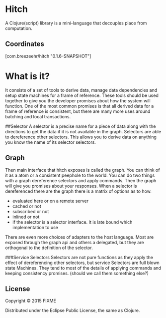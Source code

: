 # Hitch

A Clojure(script) library is a mini-language that decouples place from computation.

## Coordinates
[com.breezeehr/hitch "0.1.6-SNAPSHOT"]

# What is it?
It consists of a set of tools to derive data, manage data dependencies and setup state 
machines for a frame of reference. These tools should be used together to give you the 
developer promises about how the system will function. One of the most common promises 
is that all derived data for a frame of reference is consistent, but there are many more 
uses around batching and local transactions. 

##Selector
A selector is a precise name for a piece of data along with the directions to get the data
if it is not available in the graph. Selectors are able to dereference other selectors. 
This allows you to derive data on anything you know the name of its selector selectors.

## Graph
Then main interface that hitch exposes is called the graph. You can think of it as a atom
or a consistent peephole to the world. You can do two things with a graph dereference 
selectors and apply commands. Then the graph will give you promises about your responses.
When a selector is dereferenced there are the graph there is a matrix of options as to how.
 * evaluated here or on a remote server
 * cached or not
 * subscribed or not
 * inlined or not
 * if the selector is a selector interface. It is late bound which implementation to use
 
There are even more choices of adapters to the host language. Most are exposed through the 
graph api and others a delegated, but they are orthogonal to the definition of the selector.

###Service Selectors
Selectors are not pure functions as they apply the effect of dereferencing other selectors,
but service Selectors are full blown state Machines. They tend to most of the details of 
applying commands and keeping consistency promises. 
(should we call them something else?)
   

## License

Copyright © 2015 FIXME

Distributed under the Eclipse Public License, the same as Clojure.
